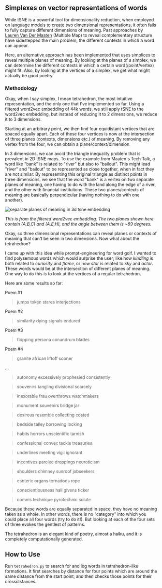 ## Simplexes on vector representations of words


While tSNE is a powerful tool for dimensionality reduction, when employed on language models to create two dimensional representations, it often fails to fully capture different dimensions of meaning. Past approaches by [Lauren Van Der Maaten](https://lvdmaaten.github.io/multiplemaps/Multiple_maps_t-SNE/Multiple_maps_t-SNE_files/fulltext.pdf) (Multiple Map) to reveal complementary structure have sidestepped the main problem, the different contexts in which a word can appear.

Here, an alternative approach has been implemented that uses simplices to reveal multiple planes of meaning. By looking at the planes of a simplex, we can determine the different contexts in which a certain word(/point/vertex) might fit. Also, by looking at the vertices of a simplex, we get what might actually be good poetry.

### Methodology

Okay, when I say simplex, I mean tetrahedron, the most intuitive representation, and the only one that I've implemented so far. Using a filtered word2vec embedding of 44k words, we still apply tSNE to the word2vec embedding, but instead of reducing it to 2 dimensions, we reduce it to 3 dimensions. 

Starting at an arbitrary point, we then find four equidistant vertices that are spaced equally apart. Each of these four vertices is now at the intersection of three planes (contexts, dimensions etc.) of meaning. By removing any vertex from the four, we can obtain a plane/context/dimension. 

In 3 dimensions, we can avoid the triangle inequality problem that is prevalent in 2D tSNE maps. To use the example from Maaten's Tech Talk, a word like "bank" is related to "river" but also to "bailout". This might lead "river" and "bailout" to be represented as close together, when in fact they are not similar. By representing this original triangle as distinct points in three dimensions, we see that the word "bank" is a vertex on two separate planes of meaning, one having to do with the land along the edge of a river, and the other with financial institutions. These two planes/contexts of meaning are basically perpendicular (having nothing to do with one another).

![separate planes of meaning in 3d tsne embedding](https://www.eric-xia.com/images/ghsimplex.png)

*This is from the filtered word2vec embedding. The two planes shown here contain (A,B,C) and (A,E,H), and the angle between them is ~89 degrees.*

Okay, so three dimensional representations can reveal planes or contexts of meaning that can't be seen in two dimensions. Now what about the tetrahedron? 

I came up with this idea while prompt-engineering for word golf. I wanted to find polysemous words which would surprise the user; like how *kindling* is both related to  *curiosity* and *flame*, or how *star* is related to *sky* and *actor*. These words would be at the intersection of different planes of meaning. One way to do this is to look at the vertices of a regular tetrahedron.

Here are some results so far:

Poem #1
> jumps token stares interjections

Poem #2
> similarity dying signals endured

Poem #3
> flopping persona conundrum blades

Poem #4
> granite african liftoff sooner

...
>autonomy excessively prophesied consistently

> souvenirs tangling divisional scarcely

>inexorable frau overthrows watchmakers

>monument souvenirs bridge jar

>desirous resemble collecting costed

>bedside talley borrowing locking

>habits horrors unscientific tarnish

>confessional convex tackle treasuries

>underlines meeting vigil ignorant

>incentives parolee droppings neuroticism

>shoulders chimney sunroof jobseekers

>esoteric organs tornadoes rope

>conscientiousness hall givens ticker

>comms technique pyrotechnic solute

Because these words are equally separated in space, they have no meaning taken as a whole. In other words, there is no "category" into which you could place all four words (try to do it!). But looking at each of the four sets of three evokes the gentlest of patterns. 

The tetrahedron is an elegant kind of poetry, almost a haiku, and it is completely computationally generated.

## How to Use

Run `tetrahedron.py` to search for and log words in tetrahedron-like formations. It first searches by distance for four points which are around the same distance from the start point, and then checks those points for their crossdistances.

